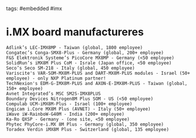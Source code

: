 tags: #embedded #imx

i.MX board manufactureres
==

    Adlink’s LEC-IMX8MP - Taiwan (global, 1800 employee)
    Congatec’s Conga-SMX8-Plus - Germany (global, 200+ employee)
    F&S Elektronik Systeme’s PicoCore MX8MP - Germany (<50 employee)
    SolidRun’s iMX8M Plus CoM - Israle (Japan office, <50 employee)
    Seco’s Seco SM-218 - Italy (global, 450 employee)
    Variscite's VAR-SOM-MX8M-PLUS and DART-MX8M-PLUS modules - Israel (50+ employee) - only NXP Platinum partner!
    TechNexion's EDM-G-IMX8M-PLUS and AXON-E-IMX8M-PLUS - Taiwan (global, 150+ employee)
    Avnet Integrated’s MSC SM2S-IMX8PLUS 
    Boundary Devices Nitrogen8M Plus SOM - US (<50 employee)
    Compulab UCM-iMX8M-Plus - Israel (100+ employee)
    Engicam i.Core MX8M Plus (AVNET) - Italy (50+ employee)
    iWave iW-RainboW-G40M - India (200+ employee)
    Ka-Ro QXSP - Germany - (one site, <50 employee)
    Phytec PhyCore-i.MX 8M Plus - Germany (global, 350 employee)
    Toradex Verdin iMX8M Plus - Switzerland (global, 135 employee)
